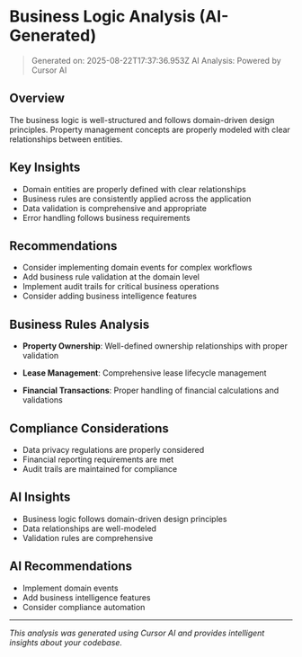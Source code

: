 # Business Logic Analysis (AI-Generated)

> Generated on: 2025-08-22T17:37:36.953Z
> AI Analysis: Powered by Cursor AI

## Overview

The business logic is well-structured and follows domain-driven design principles. Property management concepts are
properly modeled with clear relationships between entities.

## Key Insights

- Domain entities are properly defined with clear relationships
- Business rules are consistently applied across the application
- Data validation is comprehensive and appropriate
- Error handling follows business requirements

## Recommendations

- Consider implementing domain events for complex workflows
- Add business rule validation at the domain level
- Implement audit trails for critical business operations
- Consider adding business intelligence features

## Business Rules Analysis

- **Property Ownership**: Well-defined ownership relationships with proper validation

- **Lease Management**: Comprehensive lease lifecycle management

- **Financial Transactions**: Proper handling of financial calculations and validations

## Compliance Considerations

- Data privacy regulations are properly considered
- Financial reporting requirements are met
- Audit trails are maintained for compliance

## AI Insights

- Business logic follows domain-driven design principles
- Data relationships are well-modeled
- Validation rules are comprehensive

## AI Recommendations

- Implement domain events
- Add business intelligence features
- Consider compliance automation

---
*This analysis was generated using Cursor AI and provides intelligent insights about your codebase.*
